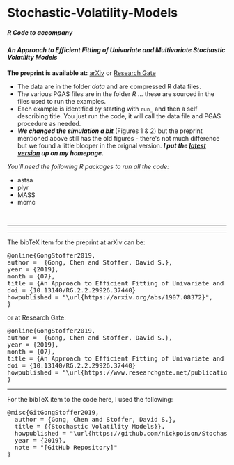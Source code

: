 # Stochastic-Volatility-Models



##### R Code to accompany 

####  _An Approach to Efficient Fitting of Univariate and Multivariate Stochastic Volatility Models_

**The preprint is available at:** [arXiv](https://arxiv.org/abs/1907.08372) or  [Research Gate](https://www.researchgate.net/publication/334457681_An_Approach_to_Efficient_Fitting_of_Univariate_and_Multivariate_Stochastic_Volatility_Models) 


* The data are in the folder *data* and are compressed R data files.
* The various PGAS files are in the folder *R* ... these are sourced in the files used to run the examples.
* Each example is identified by starting with `run_` and then a self describing title.  You just run the code, it will call the data file and PGAS procedure as needed.
* ***We changed the simulation a bit*** (Figures 1 & 2) but the preprint mentioned above still has the old figures - there's not much difference but we found a little blooper in the orignal version.
***I put the [latest version](https://www.stat.pitt.edu/stoffer/dss_files/SVM.pdf) up on my homepage.***


 _You'll need the following R packages to run all the code:_

* astsa
* plyr
* MASS 
* mcmc  

<br/> 



----
----
The bibTeX item for the preprint at arXiv can be:
<pre>
@online{GongStoffer2019,
author =  {Gong, Chen and Stoffer, David S.},
year = {2019},
month = {07},
title = {An Approach to Efficient Fitting of Univariate and Multivariate Stochastic Volatility Models},
doi = {10.13140/RG.2.2.29926.37440}
howpublished = "\url{https://arxiv.org/abs/1907.08372}",
}
</pre>
or at Research Gate:
<pre>
@online{GongStoffer2019,
author =  {Gong, Chen and Stoffer, David S.},
year = {2019},
month = {07},
title = {An Approach to Efficient Fitting of Univariate and Multivariate Stochastic Volatility Models},
doi = {10.13140/RG.2.2.29926.37440}
howpublished = "\url{https://www.researchgate.net/publication/334457681_An_Approach_to_Efficient_Fitting_of_Univariate_and_Multivariate_Stochastic_Volatility_Models}",
}
</pre>



---

For the bibTeX item to the code here, I used the following:
<pre>
@misc{GitGongStoffer2019,
  author = {Gong, Chen and Stoffer, David S.},
  title = {{Stochastic Volatility Models}},
  howpublished = "\url{https://github.com/nickpoison/Stochastic-Volatility-Models/}",
  year = {2019}, 
  note = "[GitHub Repository]"
}  
</pre>
